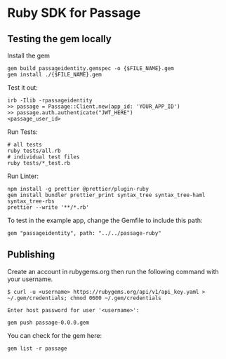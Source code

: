 # Ruby SDK for Passage

## Testing the gem locally

Install the gem

```
gem build passageidentity.gemspec -o {$FILE_NAME}.gem
gem install ./{$FILE_NAME}.gem
```

Test it out:

```
irb -Ilib -rpassageidentity
>> passage = Passage::Client.new(app_id: 'YOUR_APP_ID')
>> passage.auth.authenticate("JWT_HERE")
<passage_user_id>
```

Run Tests:

```
# all tests
ruby tests/all.rb
# individual test files
ruby tests/*_test.rb
```

Run Linter:

```
npm install -g prettier @prettier/plugin-ruby
gem install bundler prettier_print syntax_tree syntax_tree-haml syntax_tree-rbs
prettier --write '**/*.rb'
```

To test in the example app, change the Gemfile to include this path:

```
gem "passageidentity", path: "../../passage-ruby"
```

## Publishing

Create an account in rubygems.org then run the following command with your username.

```
$ curl -u <username> https://rubygems.org/api/v1/api_key.yaml >
~/.gem/credentials; chmod 0600 ~/.gem/credentials

Enter host password for user '<username>':
```

```
gem push passage-0.0.0.gem
```

You can check for the gem here:

```
gem list -r passage
```
